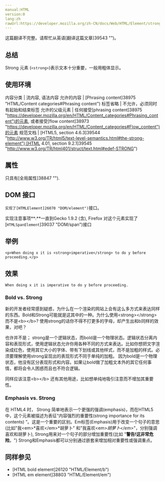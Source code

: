 ```yaml
---
manual:HTML
version:0
lang:zh
rawUrl:https://developer.mozilla.org/zh-CN/docs/Web/HTML/Element/strong
---
```




这篇翻译不完整。请帮忙从英语[翻译这篇文章]39543 "")。





## 总结<a name="总结"></a>


Strong 元素 (`<strong>`)表示文本十分重要，一般用粗体显示。


## 使用环境<a name="使用环境"></a>

内容分类 | 流内容, 语法内容 
允许的内容 | [Phrasing content]38975 "HTML/Content categories#Phrasing content") 
标签省略 | 不允许，必须同时有起始和结束标签 
允许的父级元素 | 任何接受[phrasing content]38975 "https://developer.mozilla.org/en/HTML/Content_categories#Phrasing_content")的元素, 或者接受[flow content]38973 "https://developer.mozilla.org/en/HTML/Content_categories#Flow_content")的元素 
规范文档 | [HTML5, section 4.6.3]39544 "http://www.w3.org/TR/html5/text-level-semantics.html#the-strong-element");[HTML 4.01, section 9.2.1]39545 "http://www.w3.org/TR/html401/struct/text.html#edef-STRONG") 


## 属性<a name="属性"></a>


只具有[全局属性]38847 "").


## DOM 接口<a name="DOM_接口"></a>


`实现了[HTMLElement]26070 "DOM/element")`接口。



实现注意事项**:**一直到Gecko 1.9.2 (含), Firefox 对这个元素实现了[`HTMLSpanElement`]39037 "DOM/span")接口



## 举例<a name="举例"></a>

```
<p>When doing x it is <strong>imperative</strong> to do y before proceeding.</p>
```

## 效果<a name="效果"></a>

```
When doing x it is imperative to do y before proceeding.
```

### Bold vs. Strong<a name="Bold_vs._Strong"></a>


新的开发者经常感到疑惑，为什么在一个渲染的网站上会有这么多方式来表达同样的东西。Bold和Strong可能就是这其中的一种。为什么使用&lt;strong&gt;&lt;/strong&gt;而不是&lt;b&gt;&lt;/b&gt;? 使用strong的话你不得不打更多的字母，却产生出和b同样的效果，对吧？



也许并不是； strong是一个逻辑状态，而bold是一个物理状态。逻辑状态分离内容和表现形式，使用逻辑状态允许你用各种不同的方式来表达。比如你想把文字渲染成红色，使用其它大小的字体、带有下划线或其他样式，而不是加粗的样式。必须要理解使用strong呈现出的表现形式不同于单纯的加粗。 因为bold是一个物理状态，他没有区分表现形式和内容。如果让bold做了加粗文本外的其它任何事情，都将会令人困惑而且也不符合逻辑。



同样应该注意&lt;b&gt;&lt;/b&gt; 还有其他用途，比如想单纯地吸引注意而不增加其重要性。


### Emphasis vs. Strong<a name="Emphasis_vs._Strong"></a>


在 HTML4 时， Strong 简单地表示一个更强的强调(emphasis)，而在HTML5中，这个元素被描述为表征“内容强烈的重要性(strong importance for its contents) ”。这是一个重要的区别。Em标签(Emphasis)用于改变一个句子的意思(比如&quot;我&lt;em&gt;*喜欢&lt;/em&gt;*胡萝卜&quot; 和&quot;我喜欢&lt;em&gt;*胡萝卜&lt;/em&gt;*&quot;，分别强调喜欢和胡萝卜), Strong用来对一个句子的部分增加重要性(比如 &quot;**警告!**这**非常危险**。&quot;) Strong和Emphasis都可以分别通过嵌套来增加相对重要性或强调重点。


## 同样参见<a name="同样参见"></a>

* [HTML bold element]26120 "HTML/Element/b")
* [HTML em element]38803 "HTML/Element/em")



